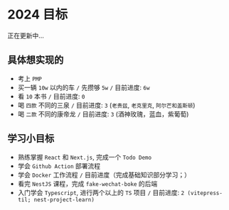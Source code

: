 # 2024 目标

正在更新中...

## 具体想实现的

- 考上 `PMP`
- 买一辆 `10w` 以内的车 `/` 先攒够 `5w` `/` 目前进度: `6w`
- 看 `10` 本书 `/` 目前进度: `0`
- 喝 `四款` 不同的三泉 `/` 目前进度: `3` (`老贵兹`, `老克里克`, `阿尔芒和盖斯顿`)
- 喝 `二款` 不同的康帝龙 `/` 目前进度: `3` (酒神玫瑰，蓝血，紫葡萄)

## 学习小目标

- 熟练掌握 `React` 和 `Next.js`, 完成一个 `Todo Demo`
- 学会 `Github Action` 部署流程
- 学会 `Docker` 工作流程 `/` 目前进度（完成基础知识部分学习；）
- 看完 `NestJS` 课程，完成 `fake-wechat-boke` 的后端
- 入门学会 `Typescript`, 进行两个以上的 `TS` 项目 `/` 目前进度: `2 (vitepress-til; nest-project-learn)`